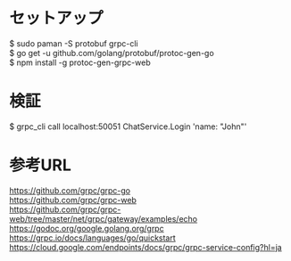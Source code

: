 # セットアップ
$ sudo paman -S protobuf grpc-cli  
$ go get -u github.com/golang/protobuf/protoc-gen-go  
$ npm install -g protoc-gen-grpc-web  

# 検証
$ grpc_cli call localhost:50051 ChatService.Login 'name: "John"'  

# 参考URL
https://github.com/grpc/grpc-go  
https://github.com/grpc/grpc-web  
https://github.com/grpc/grpc-web/tree/master/net/grpc/gateway/examples/echo  
https://godoc.org/google.golang.org/grpc  
https://grpc.io/docs/languages/go/quickstart  
https://cloud.google.com/endpoints/docs/grpc/grpc-service-config?hl=ja  
